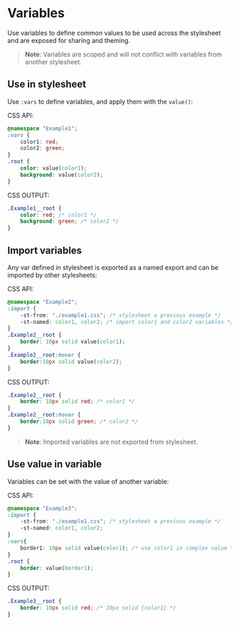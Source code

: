 # Variables

Use variables to define common values to be used across the stylesheet and are exposed for sharing and theming.

> **Note**: Variables are scoped and will not conflict with variables from another stylesheet.

## Use in stylesheet

Use `:vars` to define variables, and apply them with the `value()`:

CSS API:
```css
@namespace "Example1";
:vars {
    color1: red;
    color2: green;
}
.root {
    color: value(color1);
    background: value(color2);
}
```

CSS OUTPUT:
```css
.Example1__root {
    color: red; /* color1 */
    background: green; /* color2 */
}
```

## Import variables

Any var defined in stylesheet is exported as a named export and can be imported by other stylesheets:

CSS API:
```css
@namespace "Example2";
:import {
    -st-from: "./example1.css"; /* stylesheet a previous example */
    -st-named: color1, color2; /* import color1 and color2 variables */
}
.Example2__root {
    border: 10px solid value(color1);
}
.Example2__root:hover {
    border:10px solid value(color2);
}
```

CSS OUTPUT:
```css
.Example2__root {
    border: 10px solid red; /* color1 */
}
.Example2__root:hover {
    border:10px solid green; /* color2 */
}
```

> **Note**: Imported variables are not exported from stylesheet.

## Use value in variable

Variables can be set with the value of another variable:

CSS API:
```css
@namespace "Example3";
:import {
    -st-from: "./example1.css"; /* stylesheet a previous example */
    -st-named: color1, color2;
}
:vars{
    border1: 10px solid value(color1); /* use color1 in complex value */
}
.root {
    border: value(border1);
}
```

CSS OUTPUT:
```css
.Example3__root {
    border: 10px solid red; /* 10px solid {color1} */
}
```
